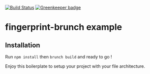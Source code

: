 [![Build Status](https://travis-ci.org/dlepaux/fingerprint-brunch-example.svg?branch=master)](https://travis-ci.org/dlepaux/fingerprint-brunch-example) [![Greenkeeper badge](https://badges.greenkeeper.io/dlepaux/fingerprint-brunch-example.svg)](https://greenkeeper.io/)

# fingerprint-brunch example


## Installation

Run `npm install` then `brunch build` and ready to go !

Enjoy this boilerplate to setup your project with your file architecture. 